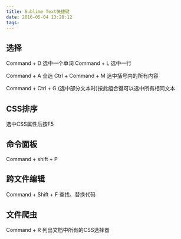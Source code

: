 ```yaml
---
title: Sublime Text快捷键
date: 2016-05-04 13:28:12
tags:
---
```

## 选择
Command + D 选中一个单词
Command + L 选中一行
<!--more-->

Command + A 全选
Ctrl + Command + M 选中括号内的所有内容

Command + Ctrl + G (选中部分文本时)按此组合键可以选中所有相同文本

## CSS排序
选中CSS属性后按F5

## 命令面板
Command + shift + P

## 跨文件编辑
Command + Shift + F 查找、替换代码

## 文件爬虫
Command + R 列出文档中所有的CSS选择器